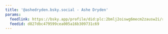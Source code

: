 ```yaml
---
title: '@ashedryden.bsky.social - Ashe Dryden'
params:
  feedlink: https://bsky.app/profile/did:plc:2bmlj2oiswg6mecm2zausw2i/rss
  feedid: d827dbc479599cea005a16b309731c69
---
```


